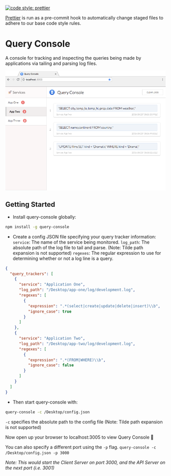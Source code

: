 [![code style: prettier](https://img.shields.io/badge/code_style-prettier-ff69b4.svg?style=flat-square)](https://github.com/prettier/prettier)

[Prettier](https://prettier.io/) is run as a pre-commit hook to automatically
change staged files to adhere to our base code style rules.

# Query Console
A console for tracking and inspecting the queries being made by applications via tailing and parsing log files.

![Screenshot](https://github.com/mcclayton/query-console/raw/master/Screenshot.png)

## Getting Started
+ Install query-console globally:
```bash
npm install -g query-console
```

+ Create a config JSON file specifying your query tracker information:
`service`: The name of the service being monitored.
`log_path`: The absolute path of the log file to tail and parse. (Note: Tilde path expansion is not supported)
`regexes`: The regular expression to use for determining whether or not a log line is a query.

```json
{
  "query_trackers": [
    {
      "service": "Application One",
      "log_path": "/Desktop/app-one/log/development.log",
      "regexes": [
        {
          "expression": ".*(select|create|update|delete|insert)\\b",
          "ignore_case": true
        }
      ]
    },
    {
      "service": "Application Two",
      "log_path": "/Desktop/app-two/log/development.log",
      "regexes": [
        {
          "expression": ".*(FROM|WHERE)\\b",
          "ignore_case": false
        }
      ]
    }
  ]
}
```

+ Then start query-console with:
```bash
query-console -c /Desktop/config.json
```
`-c` specifies the absolute path to the config file (Note: Tilde path expansion is not supported)

Now open up your browser to localhost:3005 to view Query Console :rocket:

You can also specify a different port using the `-p` flag.
`query-console -c /Desktop/config.json -p 3000`

_Note: This would start the Client Server on port 3000, and the API Server on the next port (i.e. 3001)_
